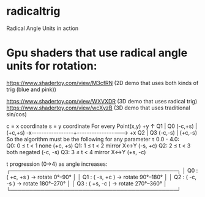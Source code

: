 # radicaltrig
Radical Angle Units in action

# Gpu shaders that use radical angle units for rotation:

https://www.shadertoy.com/view/M3cfRN (2D demo that uses both kinds of trig (blue and pink))

https://www.shadertoy.com/view/WXVXDR (3D demo that uses radical trig)
https://www.shadertoy.com/view/wcXyzB (3D demo that uses traditional sin/cos)

c = x coordinate
s = y coordinate
For every Point(x,y)
                    +y
                     ↑
          Q1         |        Q0
         (-c,+s)     |     (+c,+s)
  -x-----------------+------------------> +x
          Q2         |        Q3
        (-c,-s)      |     (+c,-s)
So the algorithm must be the following for any parameter `t` 0.0 - 4.0:        
Q0:  0 ≤ t < 1	none	       (+c, +s)
Q1:	1 ≤ t < 2	mirror X↔Y	 (-s, +c)
Q2:	2 ≤ t < 3	both negated (-c, -s)
Q3:	3 ≤ t < 4	mirror X↔Y 	 (+s, -c)

t progression (0→4) as angle increases:
┌────────────────────────────────────────────┐
│ Q0 : ( +c, +s )  → rotate 0°–90°      │
│ Q1 : ( -s, +c )  → rotate 90°–180°    │
│ Q2 : ( -c, -s )  → rotate 180°–270°   │
│ Q3 : ( +s, -c )  → rotate 270°–360°   │
└────────────────────────────────────────────┘
